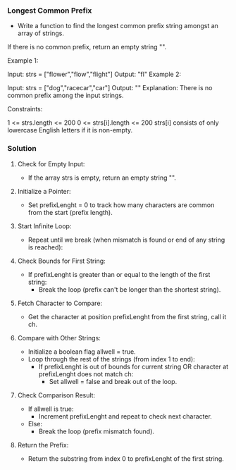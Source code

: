 ### Longest Common Prefix
* Write a function to find the longest common prefix string amongst an array of strings.

If there is no common prefix, return an empty string "".

Example 1:

Input: strs = ["flower","flow","flight"]
Output: "fl"
Example 2:

Input: strs = ["dog","racecar","car"]
Output: ""
Explanation: There is no common prefix among the input strings.

Constraints:

1 <= strs.length <= 200
0 <= strs[i].length <= 200
strs[i] consists of only lowercase English letters if it is non-empty.

### Solution
1. Check for Empty Input:
    - If the array strs is empty, return an empty string "".
2. Initialize a Pointer:
    - Set prefixLenght = 0 to track how many characters are common from the start (prefix length).
3. Start Infinite Loop:
    - Repeat until we break (when mismatch is found or end of any string is reached):
4. Check Bounds for First String:
    - If prefixLenght is greater than or equal to the length of the first string:
        - Break the loop (prefix can't be longer than the shortest string).
5. Fetch Character to Compare:
    - Get the character at position prefixLenght from the first string, call it ch.
6. Compare with Other Strings:
    - Initialize a boolean flag allwell = true.
    - Loop through the rest of the strings (from index 1 to end):
        - If prefixLenght is out of bounds for current string OR character at prefixLenght does not match ch:
            - Set allwell = false and break out of the loop.
7. Check Comparison Result:
    - If allwell is true:
        - Increment prefixLenght and repeat to check next character.
    - Else:
        - Break the loop (prefix mismatch found).

8. Return the Prefix:
    - Return the substring from index 0 to prefixLenght of the first string.
